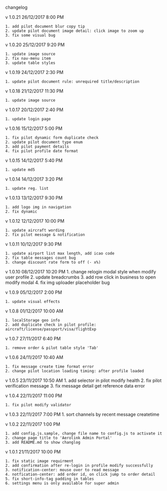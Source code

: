 changelog

v 1.0.21
26/12/2017 8:00 PM

	1. add pilot document blur copy tip
	2. update pilot document image detail: click image to zoom up
	3. fix some visual bug

v 1.0.20
25/12/2017 9:20 PM

	1. update image source
	2. fix nav-menu item
	3. update table styles

v 1.0.19
24/12/2017 2:30 PM

	1. update pilot document rule: unrequired title/description

v 1.0.18
21/12/2017 11:30 PM

	1. update image source

v 1.0.17
20/12/2017 2:40 PM

	1. update login page

v 1.0.16
15/12/2017 5:00 PM

	1. fix pilot dynamic form duplicate check
	2. update pilot document type enum
	3. add pilot payment details
	4. fix pilot profile date format

v 1.0.15
14/12/2017 5:40 PM

	1. update md5

v 1.0.14
14/12/2017 3:20 PM

	1. update reg. list

v 1.0.13
13/12/2017 9:30 PM

	1. add logo img in navigation
	2. fix dynamic

v 1.0.12
12/12/2017 10:00 PM

	1. update aircraft wording
	2. fix pilot message & notification

v 1.0.11
10/12/2017 9:30 PM

	1. update airport list max length, add icao code
	2. fix table messages count bug
	3. change discount rate form to off (- x%)

v 1.0.10
08/12/2017 10:20 PM
	1. change relogin modal style when modify user profile
	2. update breadcrumbs
	3. add row click in business to open modify modal
	4. fix img uploader placeholder bug

v 1.0.9
05/12/2017 2:00 PM

	1. update visual effects

v 1.0.8
01/12/2017 10:00 AM

	1. localStorage geo info
	2. add duplicate check in pilot profile: aircraft/license/passport/visa/flightExp

v 1.0.7
27/11/2017 6:40 PM

	1. remove order & pilot table style 'Tab'

v 1.0.6
24/11/2017 10:40 AM

	1. fix message create time format error
	2. change pilot location loading timing: after profile loaded

v 1.0.5
23/11/2017 10:50 AM
	1. add selector in pilot modify health
	2. fix pilot verification message
	3. fix message detail get reference data error

v 1.0.4
22/11/2017 11:00 PM

	1. fix pilot modify validator


v 1.0.3
22/11/2017 7:00 PM
	1. sort channels by recent message createtime

v 1.0.2
22/11/2017 1:00 PM

	1. add config.js.sample, change file name to config.js to activate it
	2. change page title to 'Aerolink Admin Portal'
	3. add README.md to show changlog

v 1.0.1
21/11/2017 10:00 PM

	1. fix static image requirment
	2. add confirmation after re-login in profile modify successfully
	3. notification-center: mouse over to read message
	4. notfication-center: add order id, on click jump to order detail
	5. fix short-info-tag padding in tables
	6. settings menu is only available for super admin
